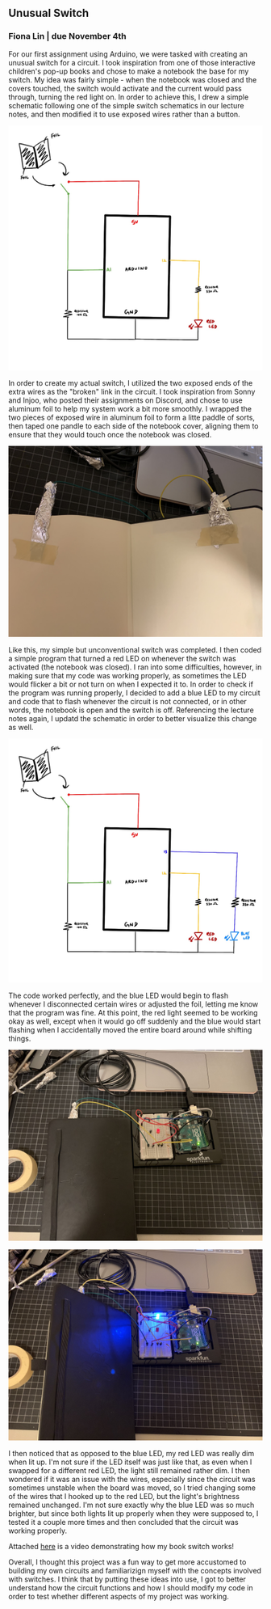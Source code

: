 ## Unusual Switch

### Fiona Lin | due November 4th

For our first assignment using Arduino, we were tasked with creating an unusual switch for a circuit. I took inspiration from one of those interactive children's pop-up books and chose to make a notebook the base for my switch. My idea was fairly simple - when the notebook was closed and the covers touched, the switch would activate and the current would pass through, turning the red light on. In order to achieve this, I drew a simple schematic following one of the simple switch schematics in our lecture notes, and then modified it to use exposed wires rather than a button. 

![](https://github.com/fionajlin/IntrotoIM/blob/main/Nov%204%20Switch/media/initial%20schematic.jpg)

In order to create my actual switch, I utilized the two exposed ends of the extra wires as the "broken" link in the circuit. I took inspiration from Sonny and Injoo, who posted their assignments on Discord, and chose to use aluminum foil to help my system work a bit more smoothly. I wrapped the two pieces of exposed wire in aluminum foil to form a litte paddle of sorts, then taped one pandle to each side of the notebook cover, aligning them to ensure that they would touch once the notebook was closed. 

![](https://github.com/fionajlin/IntrotoIM/blob/main/Nov%204%20Switch/media/switch_foil.jpg)

Like this, my simple but unconventional switch was completed. I then coded a simple program that turned a red LED on whenever the switch was activated (the notebook was closed). I ran into some difficulties, however, in making sure that my code was working properly, as sometimes the LED would flicker a bit or not turn on when I expected it to. In order to check if the program was running properly, I decided to add a blue LED to my circuit and code that to flash whenever the circuit is not connected, or in other words, the notebook is open and the switch is off. Referencing the lecture notes again, I updatd the schematic in order to better visualize this change as well. 

![](https://github.com/fionajlin/IntrotoIM/blob/main/Nov%204%20Switch/media/updated%20schematic.jpg)

The code worked perfectly, and the blue LED would begin to flash whenever I disconnected certain wires or adjusted the foil, letting me know that the program was fine. At this point, the red light seemed to be working okay as well, except when it would go off suddenly and the blue would start flashing when I accidentally moved the entire board around while shifting things. 

![](https://github.com/fionajlin/IntrotoIM/blob/main/Nov%204%20Switch/media/switch_red_light.jpg)

![](https://github.com/fionajlin/IntrotoIM/blob/main/Nov%204%20Switch/media/switch_blue_light.jpg)

I then noticed that as opposed to the blue LED, my red LED was really dim when lit up. I'm not sure if the LED itself was just like that, as even when I swapped for a different red LED, the light still remained rather dim. I then wondered if it was an issue with the wires, especially since the circuit was sometimes unstable when the board was moved, so I tried changing some of the wires that I hooked up to the red LED, but the light's brightness remained unchanged. I'm not sure exactly why the blue LED was so much brighter, but since both lights lit up properly when they were supposed to, I tested it a couple more times and then concluded that the circuit was working properly. 

Attached [here](https://github.com/fionajlin/IntrotoIM/blob/main/Nov%204%20Switch/media/arduino%20switch%20vid.mov) is a video demonstrating how my book switch works!

Overall, I thought this project was a fun way to get more accustomed to building my own circuits and familiarizign myself with the concepts involved with switches. I think that by putting these ideas into use, I got to better understand how the circuit functions and how I should modify my code in order to test whether different aspects of my project was working.
